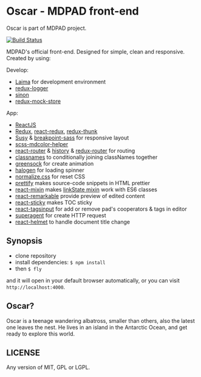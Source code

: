 # Oscar - MDPAD front-end

Oscar is part of MDPAD project.

[![Build Status](https://travis-ci.org/Patrolavia/oscar.svg?branch=travis)](https://travis-ci.org/Patrolavia/oscar)

MDPAD's official front-end. Designed for simple, clean and responsive. Created by using:

Develop:
- [Laima](https://github.com/indigofeather/Laima) for development environment
- [redux-logger](https://github.com/fcomb/redux-logger)
- [sinon](https://github.com/sinonjs/sinon)
- [redux-mock-store](https://github.com/arnaudbenard/redux-mock-store)

App:
- [ReactJS](https://github.com/facebook/react)
- [Redux](https://github.com/rackt/redux), [react-redux](https://github.com/rackt/react-redux), [redux-thunk](https://github.com/gaearon/redux-thunk)
- [Susy](https://github.com/oddbird/susy) & [breakpoint-sass](https://github.com/at-import/breakpoint) for responsive layout
- [scss-mdcolor-helper](https://github.com/Fraina/Material-Design-ColorHelper)
- [react-router](https://github.com/rackt/react-router) & [history](https://github.com/rackt/history) & [redux-router](https://github.com/rackt/redux-router) for routing
- [classnames](https://github.com/JedWatson/classnames) to conditionally joining classNames together
- [greensock](https://github.com/greensock/GreenSock-JS) for create animation
- [halogen](https://github.com/yuanyan/halogen) for loading spinner
- [normalize.css](https://github.com/necolas/normalize.css) for reset CSS
- [prettify](https://github.com/google/code-prettify) makes source-code snippets in HTML prettier
- [react-mixin](https://github.com/brigand/react-mixin) makes [linkState mixin](https://www.npmjs.com/package/react-addons-linked-state-mixin) work with ES6 classes
- [react-remarkable](https://github.com/acdlite/react-remarkable) provide preview of edited content
- [react-sticky](https://github.com/captivationsoftware/react-sticky) makes TOC sticky
- [react-tagsinput](https://github.com/olahol/react-tagsinput) for add or remove pad's cooperators & tags in editor
- [superagent](https://github.com/visionmedia/superagent) for create HTTP request
- [react-helmet](https://github.com/nfl/react-helmet) to handle document title change

## Synopsis

- clone repository
- install dependencies: `$ npm install`
- then `$ fly`

and it will open in your default browser automatically, or you can visit `http://localhost:4000`.

## Oscar?

Oscar is a teenage wandering albatross, smaller than others, also the latest one leaves the nest. He lives in an island in the Antarctic Ocean, and get ready to explore this world.

## LICENSE

Any version of MIT, GPL or LGPL.
